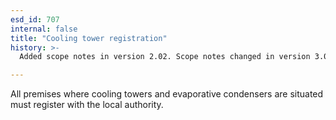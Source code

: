 ```yaml
---
esd_id: 707
internal: false
title: "Cooling tower registration"
history: >-
  Added scope notes in version 2.02. Scope notes changed in version 3.00 to include relevant legislation. Term name changed from 'Public health - cooling tower notification' to 'Health - public health - cooling tower registration' in version 3.00. Name changed to 'Cooling tower registration' in version 4.00.

---
```


All premises where cooling towers and evaporative condensers are situated must register with the local authority.

